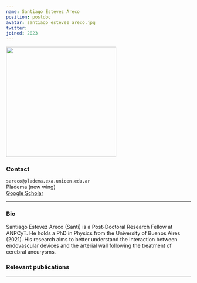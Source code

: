 ```yaml
---
name: Santiago Estevez Areco
position: postdoc
avatar: santiago_estevez_areco.jpg
twitter:
joined: 2023
---
```


<img width="300" src="{{site.baseurl}}/images/people/{{page.avatar}}" data-action="zoom">

### Contact

<i class="fa fa-envelope-o"></i>  `sareco@pladema.exa.unicen.edu.ar`<br>
<i class="fa fa-building"></i> Pladema (new wing) <br>
<i class="fa fa-bar-chart"></i> [Google Scholar](https://scholar.google.com/citations?hl=es&user=8ae6Y90AAAAJ)

<hr>

### Bio

Santiago Estevez Areco (Santi) is a Post-Doctoral Research Fellow at ANPCyT. He holds a PhD in Physics from the University of Buenos Aires (2021). His research aims to better understand the interaction between endovascular devices and the arterial wall following the treatment of cerebral aneurysms.



### Relevant publications



<hr>
